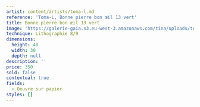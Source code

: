 ```yaml
---
artist: content/artists/toma-l.md
reference: 'Toma-L, Bonne pierre bon œil 13 vert'
title: Bonne pierre bon œil 13 vert
image: 'https://galerie-gaia.s3.eu-west-3.amazonaws.com/tina/uploads/toma-l/bonne-pierre-bon-oeil-13.jpg'
technique: Lithographie 8/9
dimensions:
  height: 40
  width: 30
  depth: null
description: ''
price: 350
sold: false
contextual: true
fields:
  - Oeuvre sur papier
styles: []
---
```


